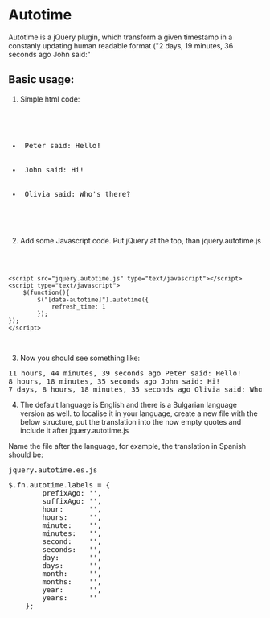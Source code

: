 # Autotime

Autotime is a jQuery plugin, which transform a given timestamp in a constanly
updating human readable format ("2 days, 19 minutes, 36 seconds ago John said:"

## Basic usage:

1. Simple html code:
<pre>
    <ul>
        <li data-autotime="1377674598"><span class="autotime-updated"></span> Peter said: Hello!</li>
	<li data-autotime="1377686962"><span class="autotime-updated"></span> John said: Hi!</li>
        <li data-autotime="1377082162"><span class="autotime-updated"></span> Olivia said: Who's there?</li>
    </ul>
</pre> 

2. Add some Javascript code. Put jQuery at the top, than jquery.autotime.js
<pre>
    <script src="//ajax.googleapis.com/ajax/libs/jquery/1.10.2/jquery.min.js" type="text/javascript"></script>
    <script src="jquery.autotime.js" type="text/javascript"></script>
    <script type="text/javascript">
        $(function(){
            $("[data-autotime]").autotime({
                refresh_time: 1
            });
	});
    </script>
</pre>

3. Now you should see something like:
<pre>
11 hours, 44 minutes, 39 seconds ago Peter said: Hello!
8 hours, 18 minutes, 35 seconds ago John said: Hi!
7 days, 8 hours, 18 minutes, 35 seconds ago Olivia said: Who's there?
</pre>

4. The default language is English and there is a Bulgarian language version as well. 
to localise it in your language, create a new file with the below structure, 
put the translation into the now empty quotes and include it after jquery.autotime.js

Name the file after the language, for example, the translation in Spanish should be:

<pre>jquery.autotime.es.js</pre>


<pre>
$.fn.autotime.labels = {
		prefixAgo: '',
		suffixAgo: '',
		hour:      '',
		hours:     '',
		minute:    '',
		minutes:   '',
		second:    '',
		seconds:   '',
		day:       '',
		days:      '',
		month:     '',
		months:    '',
		year:      '',
		years:     ''
	};
</pre>

